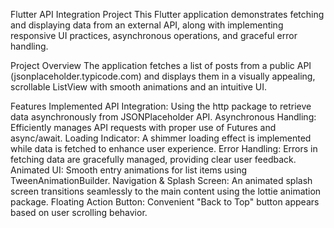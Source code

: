 Flutter API Integration Project
This Flutter application demonstrates fetching and displaying data from an external API, along with implementing responsive UI practices, asynchronous operations, and graceful error handling.

Project Overview
The application fetches a list of posts from a public API (jsonplaceholder.typicode.com) and displays them in a visually appealing, scrollable ListView with smooth animations and an intuitive UI.

Features Implemented
API Integration: Using the http package to retrieve data asynchronously from JSONPlaceholder API.
Asynchronous Handling: Efficiently manages API requests with proper use of Futures and async/await.
Loading Indicator: A shimmer loading effect is implemented while data is fetched to enhance user experience.
Error Handling: Errors in fetching data are gracefully managed, providing clear user feedback.
Animated UI: Smooth entry animations for list items using TweenAnimationBuilder.
Navigation & Splash Screen: An animated splash screen transitions seamlessly to the main content using the lottie animation package.
Floating Action Button: Convenient "Back to Top" button appears based on user scrolling behavior.

